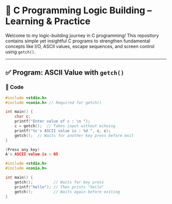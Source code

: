 # 🧠 C Programming Logic Building – Learning & Practice

Welcome to my logic-building journey in C programming! This repository contains simple yet insightful C programs to strengthen fundamental concepts like I/O, ASCII values, escape sequences, and screen control using `getch()`.

---

## ✅ Program: ASCII Value with `getch()`

### 🔢 Code

```c
#include <stdio.h>
#include <conio.h> // Required for getch()

int main() {
    char c;
    printf("Enter value of c : \n ");
    c = getch();  // Takes input without echoing
    printf("%c's ASCII value is : %d ", c, c);
    getch();  // Waits for another key press before exit
}

(Press any key)
A's ASCII value is : 65

#include <stdio.h>
#include <conio.h>

int main() {
    getch();         // Waits for key press
    printf("hello"); // Then prints "hello"
    getch();         // Waits again before exiting
}
